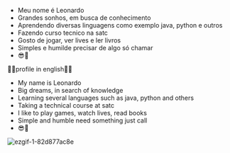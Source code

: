 - Meu nome é Leonardo
- Grandes sonhos, em busca de conhecimento
- Aprendendo diversas linguagens como exemplo java, python e outros
- Fazendo curso tecnico na satc
- Gosto de jogar, ver lives e  ler livros
- Simples e humilde precisar de algo só chamar
- 😎🤝

🏴🏴profile in english🏴🏴

- My name is Leonardo
- Big dreams, in search of knowledge
- Learning several languages ​​such as java, python and others
- Taking a technical course at satc
- I like to play games, watch lives, read books
- Simple and humble need something just call
- 😎🤝


![ezgif-1-82d877ac8e](https://user-images.githubusercontent.com/110418480/182233109-8966dac5-6209-4440-8a91-336e8199f237.gif)


<!---
leoleojogos/leoleojogos is a ✨ special ✨ repository because its `README.md` (this file) appears on your GitHub profile.
You can click the Preview link to take a look at your changes.
--->
